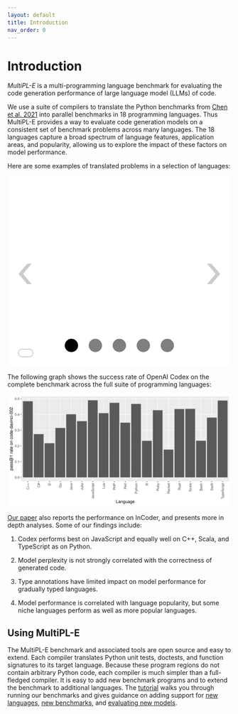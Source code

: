 ```yaml
---
layout: default
title: Introduction
nav_order: 0
---
```


<style>
.carousel {
    margin-left: 0%;
    margin-right: 0%;
}

ul.slides {
    display: block;
    position: relative;
    height: 430px;
    margin: 0;
    padding: 0;
    overflow: hidden;
    list-style: none;
}

.slides * {
    user-select: none;
    -ms-user-select: none;
    -moz-user-select: none;
    -khtml-user-select: none;
    -webkit-user-select: none;
    -webkit-touch-callout: none;
}

ul.slides input {
    display: none; 
}


.slide-container { 
    display: block; 
}

.slide-image {
    display: flex;
    position: absolute;
    width: 100%;
    height: 100%;
    top: 0;
    opacity: 0;
    transition: all .7s ease-in-out;
}   

.slide-image iframe {
    width: auto;
    min-width: 100%;
    height: 100%;
}

.carousel-controls {
    position: absolute;
    top: 0;
    left: 0;
    right: 0;
    z-index: 999;
    font-size: 100px;
    line-height: 430px;
    color: #fff;
}

.carousel-controls button {
    display: none;
    padding: 5 5px;
    margin: 20px;
    cursor: pointer;
    font-size: xx-large;
    float: right;
    clear: right;
}

.carousel-controls label {
    display: none;
    position: absolute;
    padding: 0 20px;
    opacity: 0.2;
    transition: opacity .2s;
    cursor: pointer;
    color: #000;
}

.slide-image:hover + .carousel-controls label{
    opacity: 0.5;
}

.carousel-controls label:hover {
    opacity: 1;
}

.carousel-controls .prev-slide {
    width: 20%;
    height: 0%;
    text-align: left;
    left: 0;
}

.carousel-controls .next-slide {
    width: 20%;
    height: 0%;
    text-align: right;
    right: 0;
}

.carousel-dots {
    position: absolute;
    left: 0;
    right: 0;
    bottom: 20px;
    z-index: 999;
    text-align: center;
}

.carousel-dots .carousel-dot {
    display: inline-block;
    width: 30px;
    height: 30px;
    border-radius: 50%;
    background-color: #000;
    opacity: 0.5;
    margin: 10px;
    cursor: pointer;
}

input:checked + .slide-container .slide-image {
    opacity: 1;
    transform: scale(1);
    transition: opacity 1s ease-in-out;
}

input:checked + .slide-container .carousel-controls label {
     display: block; 
}

input:checked + .slide-container .carousel-controls button {
     display: block; 
}

input#img-1:checked ~ .carousel-dots label#img-dot-1,
input#img-2:checked ~ .carousel-dots label#img-dot-2,
input#img-3:checked ~ .carousel-dots label#img-dot-3,
input#img-4:checked ~ .carousel-dots label#img-dot-4,
input#img-5:checked ~ .carousel-dots label#img-dot-5,
input#img-6:checked ~ .carousel-dots label#img-dot-6 {
	opacity: 1;
}


input:checked + .slide-container .nav label { display: block; }

iframe {
    border: none;
}

</style>

# Introduction

_MultiPL-E_ is a multi-programming language benchmark for evaluating the code
generation performance of large language model (LLMs) of code.

We use a suite of compilers to translate the Python benchmarks from [Chen et al.
2021] into parallel benchmarks in 18 programming languages. Thus MultiPL-E
provides a way to evaluate code generation models on a consistent set of
benchmark problems across many languages. The 18 languages capture a broad
spectrum of language features, application areas, and popularity, allowing us to
explore the impact of these factors on model performance.

Here are some examples of translated problems in a selection of languages:

<div class="carousel">
  <ul class="slides">
    <input type="radio" name="radio-buttons" id="img-1" checked />
    <li class="slide-container">
      <div class="slide-image">
          <iframe src="code-html/HumanEval_78_hex_key-188-OK.cpp.html" id="code-1"></iframe>
      </div>
      <div class="carousel-controls">
        <label for="img-5" class="prev-slide">
          <span>&lsaquo;</span>
        </label>
        <label for="img-2" class="next-slide">
          <span>&rsaquo;</span>
        </label>
      </div>
    </li>
    <input type="radio" name="radio-buttons" id="img-2" />
    <li class="slide-container">
      <div class="slide-image">
          <iframe src="code-html/HumanEval_117_select_words-124-OK.sh.html" id="code-2"></iframe>
      </div>
      <div class="carousel-controls">
        <label for="img-1" class="prev-slide">
          <span>&lsaquo;</span>
        </label>
        <label for="img-3" class="next-slide">
          <span>&rsaquo;</span>
        </label>
      </div>
    </li>
    <input type="radio" name="radio-buttons" id="img-3" />
    <li class="slide-container">
      <div class="slide-image">
          <iframe src="code-html/HumanEval_47_median-196-OK.cs.html" id="code-3"></iframe>
      </div>
      <div class="carousel-controls">
        <label for="img-2" class="prev-slide">
          <span>&lsaquo;</span>
        </label>
        <label for="img-4" class="next-slide">
          <span>&rsaquo;</span>
        </label>
      </div>
    </li>
    <input type="radio" name="radio-buttons" id="img-4" />
    <li class="slide-container">
      <div class="slide-image">
          <iframe src="code-html/HumanEval_89_encrypt-191-OK.rs.html" id="code-4"></iframe>
      </div>
      <div class="carousel-controls">
        <label for="img-3" class="prev-slide">
          <span>&lsaquo;</span>
        </label>
        <label for="img-5" class="next-slide">
          <span>&rsaquo;</span>
        </label>
      </div>
    </li>
    <input type="radio" name="radio-buttons" id="img-5" />
    <li class="slide-container">
      <div class="slide-image">
          <iframe src="code-html/HumanEval_15_string_sequence-190-OK.ts.html" id="code-5"></iframe>
      </div>
      <div class="carousel-controls">
        <label for="img-4" class="prev-slide">
          <span>&lsaquo;</span>
        </label>
        <label for="img-1" class="next-slide">
          <span>&rsaquo;</span>
        </label>
      </div>
    </li>
    <div class="carousel-dots">
      <label for="img-1" class="carousel-dot" id="img-dot-1"></label>
      <label for="img-2" class="carousel-dot" id="img-dot-2"></label>
      <label for="img-3" class="carousel-dot" id="img-dot-3"></label>
      <label for="img-4" class="carousel-dot" id="img-dot-4"></label>
      <label for="img-5" class="carousel-dot" id="img-dot-5"></label>
    </div>
  </ul>
</div>

The following graph shows the success rate of OpenAI Codex on the
complete benchmark across the full suite of programming languages:

<img src="codex.png">

[Our paper] also reports the performance on InCoder, and presents more
in depth analyses. Some of our findings include:

1. Codex performs best on JavaScript and equally well on C++, Scala, and
   TypeScript as on Python.

2. Model perplexity is not strongly correlated with the correctness of generated
   code.

3. Type annotations have limited impact on model performance for gradually typed
   languages.

4. Model performance is correlated with language popularity, but some niche
   languages perform as well as more popular languages.

## Using MultiPL-E

The MultiPL-E benchmark and associated tools are open source and easy to extend.
Each compiler translates Python unit tests, doctests, and function signatures to
its target language. Because these program regions do not contain arbitrary
Python code, each compiler is much simpler than a full-fledged compiler. It is
easy to add new benchmark programs and to extend the benchmark to additional
languages. The [tutorial](./tutorial.html) walks you through
running our benchmarks and gives guidance on adding support for [new languages],
[new benchmarks], and [evaluating new models].

[chen et al. 2021]: https://arxiv.org/abs/2107.03374
[new languages]: ./new_language.html
[new benchmarks]: ./new_benchmark.html
[evaluating new models]: ./new_model.html
[our paper]: https://arxiv.org/abs/2208.08227